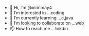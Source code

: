 - 👋 Hi, I’m @mrinmay4
- 👀 I’m interested in ...coding
- 🌱 I’m currently learning ...c,java
- 💞️ I’m looking to collaborate on ...web
- 📫 How to reach me ...linkdin

<!---
mrinmay4/mrinmay4 is a ✨ special ✨ repository because its `README.md` (this file) appears on your GitHub profile.
You can click the Preview link to take a look at your changes.
--->
